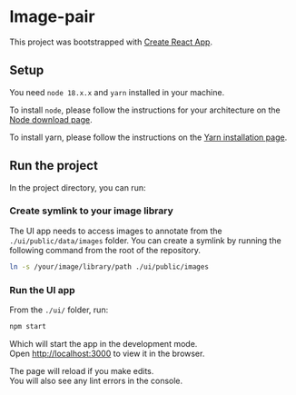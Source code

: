 # Image-pair 

This project was bootstrapped with [Create React App](https://github.com/facebook/create-react-app).

## Setup

You need `node 18.x.x` and `yarn` installed in your machine.

To install `node`, please follow the instructions for your architecture on the [Node download page](https://nodejs.org/en/).

To install yarn, please follow the instructions on the [Yarn installation page](https://yarnpkg.com/getting-started/install).

## Run the project

In the project directory, you can run:

### Create symlink to your image library

The UI app needs to access images to annotate from the `./ui/public/data/images` folder.
You can create a symlink by running the following command from the root of the repository.

```bash
ln -s /your/image/library/path ./ui/public/images
```

### Run the UI app

From the `./ui/` folder, run:

```bash
npm start
```

Which will start the app in the development mode.\
Open [http://localhost:3000](http://localhost:3000) to view it in the browser.

The page will reload if you make edits.\
You will also see any lint errors in the console.
